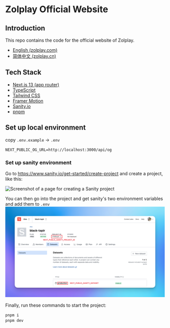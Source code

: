 # Zolplay Official Website

## Introduction

This repo contains the code for the official website of Zolplay.

- [English (zolplay.com)](https://zolplay.com)
- [简体中文 (zolplay.cn)](https://zolplay.cn)

## Tech Stack

- [Next.js 13 (app router)](https://nextjs.org/)
- [TypeScript](https://www.typescriptlang.org/)
- [Tailwind CSS](https://tailwindcss.com/)
- [Framer Motion](https://www.framer.com/motion/)
- [Sanity.io](https://www.sanity.io/)
- [pnpm](https://pnpm.io/)

## Set up local environment

copy `.env.example` -> `.env`

```env
NEXT_PUBLIC_OG_URL=http://localhost:3000/api/og
```

### Set up sanity environment

Go to https://www.sanity.io/get-started/create-project and create a project, like this:

![Screenshot of a page for creating a Sanity project](./.github/sanity-guide-01.png)

You can then go into the project and get sanity's two environment variables and add them to `.env`
![alt text](./sanity.png)

Finally, run these commands to start the project:

```bash
pnpm i
pnpm dev
```
